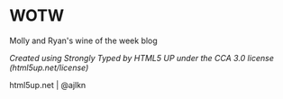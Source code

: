 # WOTW

Molly and Ryan's wine of the week blog

[comment]: <> (Every week, make a new post, update the table, the map, and links/picture on homepage)

*Created using Strongly Typed by HTML5 UP under the CCA 3.0 license (html5up.net/license)*

html5up.net | @ajlkn
